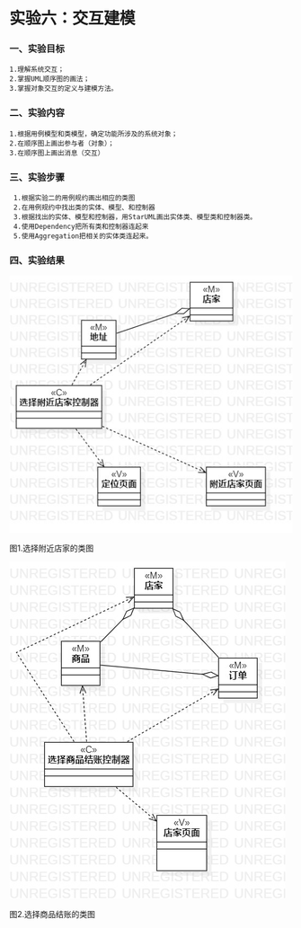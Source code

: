 # 实验六：交互建模

### 一、实验目标
    1.理解系统交互；
    2.掌握UML顺序图的画法；
    3.掌握对象交互的定义与建模方法。

### 二、实验内容
    1.根据用例模型和类模型，确定功能所涉及的系统对象；
    2.在顺序图上画出参与者（对象）；
    3.在顺序图上画出消息（交互）
       
 ### 三、实验步骤
     1.根据实验二的用例规约画出相应的类图
     2.在用例规约中找出类的实体、模型、和控制器
     3.根据找出的实体、模型和控制器，用StarUML画出实体类、模型类和控制器类。
     4.使用Dependency把所有类和控制器连起来
     5.使用Aggregation把相关的实体类连起来。
     
     
     

### 四、实验结果

  ![类图1](./shiyan4-1.jpg)
  
  
  
  
  图1.选择附近店家的类图
  
  
  ![类图图2](./shiyan4-2.jpg)
  
  
  
  
  图2.选择商品结账的类图
  
  
